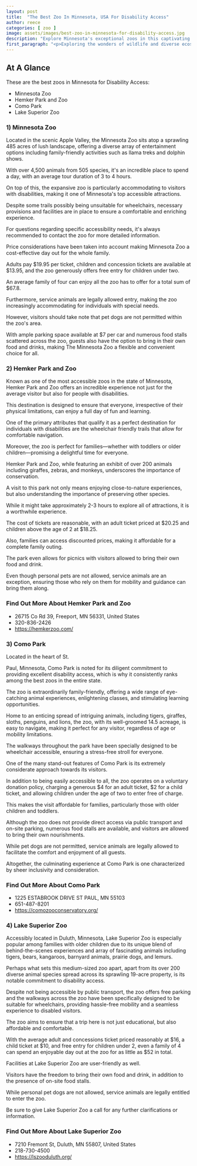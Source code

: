 ```yaml
---
layout: post
title:  "The Best Zoo In Minnesota, USA For Disability Access"
author: reece
categories: [ zoo ]
image: assets/images/best-zoo-in-minnesota-for-disability-access.jpg
description: "Explore Minnesota's exceptional zoos in this captivating blog article. Discover the unique exhibits, educational programs and conservation efforts that make these zoos well-respected attractions for undefined."
first_paragraph: "<p>Exploring the wonders of wildlife and diverse ecosystems can be an enchanting experience for any individual, regardless of their physical capabilities.</p><p>In Minnesota, many world-class zoos have made it their mission to ensure that their facilities are accessible and enjoyable for everyone.</p><p>This includes those with disabilities, creating a conscious effort to offer a leisure day out without the worry of accessibility issues.</p><p>This article aims to guide you through the top zoos in the Land of 10,000 Lakes that have excellently catered to the needs of those with disabilities, offering them a seamless and enjoyable visit.</p><p>So, join us as we embark on a journey through the heart of Minnesota and delve into these sanctuaries of nature, where accessibility meets adventure.</p>"
---
```


<div class="overview" markdown="1"> 

## At A Glance

These are the best zoos in Minnesota for Disability Access:

- Minnesota Zoo
- Hemker Park and Zoo
- Como Park
- Lake Superior Zoo


</div>


### 1) Minnesota Zoo

Located in the scenic Apple Valley, the Minnesota Zoo sits atop a sprawling 485 acres of lush landscape, offering a diverse array of entertainment options including family-friendly activities such as llama treks and dolphin shows. 

With over 4,500 animals from 505 species, it's an incredible place to spend a day, with an average tour duration of 3 to 4 hours. 

On top of this, the expansive zoo is particularly accommodating to visitors with disabilities, making it one of Minnesota's top accessible attractions. 

Despite some trails possibly being unsuitable for wheelchairs, necessary provisions and facilities are in place to ensure a comfortable and enriching experience. 

For questions regarding specific accessibility needs, it's always recommended to contact the zoo for more detailed information.

Price considerations have been taken into account making Minnesota Zoo a cost-effective day out for the whole family. 

Adults pay $19.95 per ticket, children and concession tickets are available at $13.95, and the zoo generously offers free entry for children under two. 

An average family of four can enjoy all the zoo has to offer for a total sum of $67.8. 

Furthermore, service animals are legally allowed entry, making the zoo increasingly accommodating for individuals with special needs. 

However, visitors should take note that pet dogs are not permitted within the zoo's area. 

With ample parking space available at $7 per car and numerous food stalls scattered across the zoo, guests also have the option to bring in their own food and drinks, making The Minnesota Zoo a flexible and convenient choice for all.



### 2) Hemker Park and Zoo

Known as one of the most accessible zoos in the state of Minnesota, Hemker Park and Zoo offers an incredible experience not just for the average visitor but also for people with disabilities. 

This destination is designed to ensure that everyone, irrespective of their physical limitations, can enjoy a full day of fun and learning. 

One of the primary attributes that qualify it as a perfect destination for individuals with disabilities are the wheelchair friendly trails that allow for comfortable navigation. 

Moreover, the zoo is perfect for families—whether with toddlers or older children—promising a delightful time for everyone.

Hemker Park and Zoo, while featuring an exhibit of over 200 animals including giraffes, zebras, and monkeys, underscores the importance of conservation. 

A visit to this park not only means enjoying close-to-nature experiences, but also understanding the importance of preserving other species. 

While it might take approximately 2-3 hours to explore all of attractions, it is a worthwhile experience. 

The cost of tickets are reasonable, with an adult ticket priced at $20.25 and children above the age of 2 at $18.25. 

Also, families can access discounted prices, making it affordable for a complete family outing. 

The park even allows for picnics with visitors allowed to bring their own food and drink. 

Even though personal pets are not allowed, service animals are an exception, ensuring those who rely on them for mobility and guidance can bring them along.


<div class="find-out-more" markdown="1">

### Find Out More About Hemker Park and Zoo

- 26715 Co Rd 39, Freeport, MN 56331, United States
- 320-836-2426
- https://hemkerzoo.com/


</div>


### 3) Como Park

Located in the heart of St. 

Paul, Minnesota, Como Park is noted for its diligent commitment to providing excellent disability access, which is why it consistently ranks among the best zoos in the entire state. 

The zoo is extraordinarily family-friendly, offering a wide range of eye-catching animal experiences, enlightening classes, and stimulating learning opportunities. 

Home to an enticing spread of intriguing animals, including tigers, giraffes, sloths, penguins, and lions, the zoo, with its well-groomed 14.5 acreage, is easy to navigate, making it perfect for any visitor, regardless of age or mobility limitations. 

The walkways throughout the park have been specially designed to be wheelchair accessible, ensuring a stress-free stroll for everyone.

One of the many stand-out features of Como Park is its extremely considerate approach towards its visitors. 

In addition to being easily accessible to all, the zoo operates on a voluntary donation policy, charging a generous $4 for an adult ticket, $2 for a child ticket, and allowing children under the age of two to enter free of charge. 

This makes the visit affordable for families, particularly those with older children and toddlers. 

Although the zoo does not provide direct access via public transport and on-site parking, numerous food stalls are available, and visitors are allowed to bring their own nourishments. 

While pet dogs are not permitted, service animals are legally allowed to facilitate the comfort and enjoyment of all guests. 

Altogether, the culminating experience at Como Park is one characterized by sheer inclusivity and consideration.


<div class="find-out-more" markdown="1">

### Find Out More About Como Park

- 1225 ESTABROOK DRIVE ST PAUL, MN 55103
- 651-487-8201
- https://comozooconservatory.org/


</div>


### 4) Lake Superior Zoo

Accessibly located in Duluth, Minnesota, Lake Superior Zoo is especially popular among families with older children due to its unique blend of behind-the-scenes experiences and array of fascinating animals including tigers, bears, kangaroos, barnyard animals, prairie dogs, and lemurs. 

Perhaps what sets this medium-sized zoo apart, apart from its over 200 diverse animal species spread across its sprawling 19-acre property, is its notable commitment to disability access. 

Despite not being accessible by public transport, the zoo offers free parking and the walkways across the zoo have been specifically designed to be suitable for wheelchairs, providing hassle-free mobility and a seamless experience to disabled visitors.

The zoo aims to ensure that a trip here is not just educational, but also affordable and comfortable. 

With the average adult and concessions ticket priced reasonably at $16, a child ticket at $10, and free entry for children under 2, even a family of 4 can spend an enjoyable day out at the zoo for as little as $52 in total. 

Facilities at Lake Superior Zoo are user-friendly as well. 

Visitors have the freedom to bring their own food and drink, in addition to the presence of on-site food stalls. 

While personal pet dogs are not allowed, service animals are legally entitled to enter the zoo. 

Be sure to give Lake Superior Zoo a call for any further clarifications or information.


<div class="find-out-more" markdown="1">

### Find Out More About Lake Superior Zoo

- 7210 Fremont St, Duluth, MN 55807, United States
- 218-730-4500
- https://lszooduluth.org/


</div>

